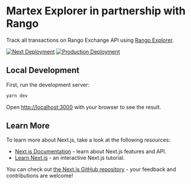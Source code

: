 # Martex Explorer in partnership with Rango

Track all transactions on Rango Exchange API using [Rango Explorer](http://explorer.rango.exchange/).

[![Next Deployment](https://github.com/rango-exchange/explorer/actions/workflows/next-deployment.yml/badge.svg?branch=next)](https://github.com/rango-exchange/explorer/actions/workflows/next-deployment.yml)
[![Production Deployment](https://github.com/rango-exchange/explorer/actions/workflows/production-deployment.yml/badge.svg)](https://github.com/rango-exchange/explorer/actions/workflows/production-deployment.yml)

## Local Development

First, run the development server:

```bash
yarn dev
```

Open [http://localhost:3000](http://localhost:3000) with your browser to see the result.


## Learn More

To learn more about Next.js, take a look at the following resources:

- [Next.js Documentation](https://nextjs.org/docs) - learn about Next.js features and API.
- [Learn Next.js](https://nextjs.org/learn) - an interactive Next.js tutorial.

You can check out [the Next.js GitHub repository](https://github.com/vercel/next.js/) - your feedback and contributions are welcome!


